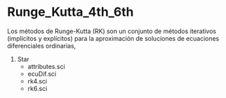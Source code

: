 # Runge_Kutta_4th_6th

Los métodos de Runge-Kutta (RK) son un conjunto de métodos iterativos (implícitos y explícitos) para la aproximación de soluciones de ecuaciones diferenciales ordinarias, 

1. Star
    * attributes.sci
    * ecuDif.sci
    * rk4.sci
    * rk6.sci
